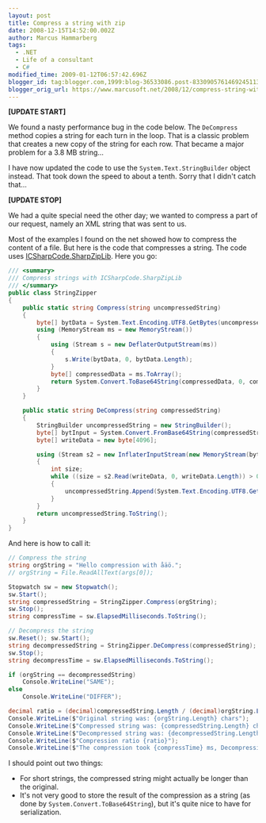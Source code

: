 ```yaml
---
layout: post
title: Compress a string with zip
date: 2008-12-15T14:52:00.002Z
author: Marcus Hammarberg
tags:
  - .NET
  - Life of a consultant
  - C#
modified_time: 2009-01-12T06:57:42.696Z
blogger_id: tag:blogger.com,1999:blog-36533086.post-8330905761469245113
blogger_orig_url: https://www.marcusoft.net/2008/12/compress-string-with-zip.html
---
```


**[UPDATE START]**

We found a nasty performance bug in the code below. The `DeCompress` method copies a string for each turn in the loop. That is a classic problem that creates a new copy of the string for each row. That became a major problem for a 3.8 MB string...

I have now updated the code to use the `System.Text.StringBuilder` object instead. That took down the speed to about a tenth. Sorry that I didn't catch that...

**[UPDATE STOP]**

We had a quite special need the other day; we wanted to compress a part of our request, namely an XML string that was sent to us.

Most of the examples I found on the net showed how to compress the content of a file. But here is the code that compresses a string. The code uses [ICSharpCode.SharpZipLib](http://www.icsharpcode.net/OpenSource/SharpZipLib/). Here you go:

```csharp
/// <summary>
/// Compress strings with ICSharpCode.SharpZipLib
/// </summary>
public class StringZipper
{
    public static string Compress(string uncompressedString)
    {
        byte[] bytData = System.Text.Encoding.UTF8.GetBytes(uncompressedString);
        using (MemoryStream ms = new MemoryStream())
        {
            using (Stream s = new DeflaterOutputStream(ms))
            {
                s.Write(bytData, 0, bytData.Length);
            }
            byte[] compressedData = ms.ToArray();
            return System.Convert.ToBase64String(compressedData, 0, compressedData.Length);
        }
    }

    public static string DeCompress(string compressedString)
    {
        StringBuilder uncompressedString = new StringBuilder();
        byte[] bytInput = System.Convert.FromBase64String(compressedString);
        byte[] writeData = new byte[4096];

        using (Stream s2 = new InflaterInputStream(new MemoryStream(bytInput)))
        {
            int size;
            while ((size = s2.Read(writeData, 0, writeData.Length)) > 0)
            {
                uncompressedString.Append(System.Text.Encoding.UTF8.GetString(writeData, 0, size));
            }
        }
        return uncompressedString.ToString();
    }
}
```

And here is how to call it:

```csharp
// Compress the string
string orgString = "Hello compression with åäö.";
// orgString = File.ReadAllText(args[0]);

Stopwatch sw = new Stopwatch();
sw.Start();
string compressedString = StringZipper.Compress(orgString);
sw.Stop();
string compressTime = sw.ElapsedMilliseconds.ToString();

// Decompress the string
sw.Reset(); sw.Start();
string decompressedString = StringZipper.DeCompress(compressedString);
sw.Stop();
string decompressTime = sw.ElapsedMilliseconds.ToString();

if (orgString == decompressedString)
    Console.WriteLine("SAME");
else
    Console.WriteLine("DIFFER");

decimal ratio = (decimal)compressedString.Length / (decimal)orgString.Length;
Console.WriteLine($"Original string was: {orgString.Length} chars");
Console.WriteLine($"Compressed string was: {compressedString.Length} chars");
Console.WriteLine($"Decompressed string was: {decompressedString.Length} chars");
Console.WriteLine($"Compression ratio {ratio}");
Console.WriteLine($"The compression took {compressTime} ms, Decompression took {decompressTime} ms");
```

I should point out two things:

- For short strings, the compressed string might actually be longer than the original.
- It's not very good to store the result of the compression as a string (as done by `System.Convert.ToBase64String`), but it's quite nice to have for serialization.
